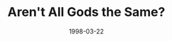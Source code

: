 ---
layout: message
category: message
series: "In Search Of..."
title: "Aren't All Gods the Same?"
date: 1998-03-22
message_id: 449
---